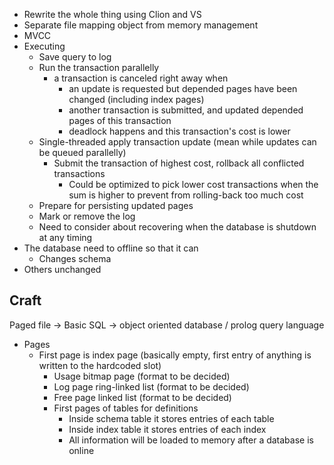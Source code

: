 * Rewrite the whole thing using Clion and VS
* Separate file mapping object from memory management
* MVCC
* Executing
    * Save query to log
    * Run the transaction parallelly
        * a transaction is canceled right away when
            * an update is requested but depended pages have been changed (including index pages)
            * another transaction is submitted, and updated depended pages of this transaction
            * deadlock happens and this transaction's cost is lower
    * Single-threaded apply transaction update (mean while updates can be queued parallelly)
        * Submit the transaction of highest cost, rollback all conflicted transactions
            * Could be optimized to pick lower cost transactions when the sum is higher to prevent from rolling-back too much cost
    * Prepare for persisting updated pages
    * Mark or remove the log
    * Need to consider about recovering when the database is shutdown at any timing
* The database need to offline so that it can
    * Changes schema
* Others unchanged

## Craft

Paged file -> Basic SQL -> object oriented database / prolog query language

* Pages
    * First page is index page (basically empty, first entry of anything is written to the hardcoded slot)
        * Usage bitmap page (format to be decided)
        * Log page ring-linked list (format to be decided)
        * Free page linked list (format to be decided)
        * First pages of tables for definitions
            * Inside schema table it stores entries of each table
            * Inside index table it stores entries of each index
            * All information will be loaded to memory after a database is online
    
